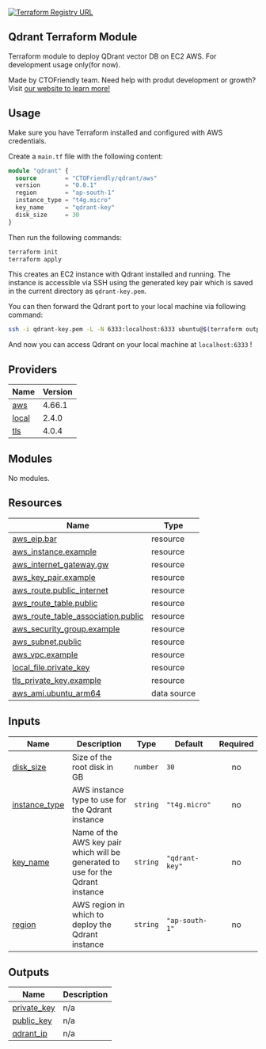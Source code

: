 [![Terraform Registry URL](https://img.shields.io/badge/terraform-%235835CC.svg?style=for-the-badge&logo=terraform&logoColor=white)](https://registry.terraform.io/modules/CTOFriendly/qdrant/aws/latest)
## Qdrant Terraform Module

Terraform module to deploy QDrant vector DB on EC2 AWS. For development usage only(for now).

Made by CTOFriendly team. Need help with produt development or growth? Visit [our website to learn more!](https://ctofriendly.com/)

## Usage

Make sure you have Terraform installed and configured with AWS credentials.

Create a `main.tf` file with the following content:

```terraform
module "qdrant" {
  source        = "CTOFriendly/qdrant/aws"
  version       = "0.0.1"
  region        = "ap-south-1"
  instance_type = "t4g.micro"
  key_name      = "qdrant-key"
  disk_size     = 30
}
```

Then run the following commands:

```bash
terraform init
terraform apply
```

This creates an EC2 instance with Qdrant installed and running. The instance is accessible via SSH using the generated key pair which is saved in the current directory as `qdrant-key.pem`.

You can then forward the Qdrant port to your local machine via following command:

```bash
ssh -i qdrant-key.pem -L -N 6333:localhost:6333 ubuntu@$(terraform output -raw qdrant_ip) &
```

And now you can access Qdrant on your local machine at `localhost:6333` !

## Providers

| Name | Version |
|------|---------|
| <a name="provider_aws"></a> [aws](#provider\_aws) | 4.66.1 |
| <a name="provider_local"></a> [local](#provider\_local) | 2.4.0 |
| <a name="provider_tls"></a> [tls](#provider\_tls) | 4.0.4 |

## Modules

No modules.

## Resources

| Name | Type |
|------|------|
| [aws_eip.bar](https://registry.terraform.io/providers/hashicorp/aws/latest/docs/resources/eip) | resource |
| [aws_instance.example](https://registry.terraform.io/providers/hashicorp/aws/latest/docs/resources/instance) | resource |
| [aws_internet_gateway.gw](https://registry.terraform.io/providers/hashicorp/aws/latest/docs/resources/internet_gateway) | resource |
| [aws_key_pair.example](https://registry.terraform.io/providers/hashicorp/aws/latest/docs/resources/key_pair) | resource |
| [aws_route.public_internet](https://registry.terraform.io/providers/hashicorp/aws/latest/docs/resources/route) | resource |
| [aws_route_table.public](https://registry.terraform.io/providers/hashicorp/aws/latest/docs/resources/route_table) | resource |
| [aws_route_table_association.public](https://registry.terraform.io/providers/hashicorp/aws/latest/docs/resources/route_table_association) | resource |
| [aws_security_group.example](https://registry.terraform.io/providers/hashicorp/aws/latest/docs/resources/security_group) | resource |
| [aws_subnet.public](https://registry.terraform.io/providers/hashicorp/aws/latest/docs/resources/subnet) | resource |
| [aws_vpc.example](https://registry.terraform.io/providers/hashicorp/aws/latest/docs/resources/vpc) | resource |
| [local_file.private_key](https://registry.terraform.io/providers/hashicorp/local/latest/docs/resources/file) | resource |
| [tls_private_key.example](https://registry.terraform.io/providers/hashicorp/tls/latest/docs/resources/private_key) | resource |
| [aws_ami.ubuntu_arm64](https://registry.terraform.io/providers/hashicorp/aws/latest/docs/data-sources/ami) | data source |

## Inputs

| Name | Description | Type | Default | Required |
|------|-------------|------|---------|:--------:|
| <a name="input_disk_size"></a> [disk\_size](#input\_disk\_size) | Size of the root disk in GB | `number` | `30` | no |
| <a name="input_instance_type"></a> [instance\_type](#input\_instance\_type) | AWS instance type to use for the Qdrant instance | `string` | `"t4g.micro"` | no |
| <a name="input_key_name"></a> [key\_name](#input\_key\_name) | Name of the AWS key pair which will be generated to use for the Qdrant instance | `string` | `"qdrant-key"` | no |
| <a name="input_region"></a> [region](#input\_region) | AWS region in which to deploy the Qdrant instance | `string` | `"ap-south-1"` | no |

## Outputs

| Name | Description |
|------|-------------|
| <a name="output_private_key"></a> [private\_key](#output\_private\_key) | n/a |
| <a name="output_public_key"></a> [public\_key](#output\_public\_key) | n/a |
| <a name="output_qdrant_ip"></a> [qdrant\_ip](#output\_qdrant\_ip) | n/a |
